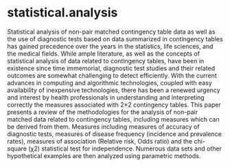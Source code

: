 # statistical.analysis
Statistical analysis of non-pair matched contingency table data as well as the use of diagnostic tests based on data summarized in contingency tables has gained precedence over the years in the statistics, life sciences, and the medical fields. While ample literature, as well as the concepts of statistical analysis of data related to contingency tables, have been in existence since time immemorial, diagnostic test studies and their related outcomes are somewhat challenging to detect efficiently. With the current advances in computing and algorithmic technologies, coupled with easy availability of inexpensive technologies, there has been a renewed urgency and interest by health professionals in understanding and interpreting correctly the measures associated with 2×2 contingency tables. This paper presents a review of the methodologies for the analysis of non-pair matched data related to contingency tables, including measures which can be derived from them. Measures including measures of accuracy of diagnostic tests, measures of disease frequency (incidence and prevalence rates), measures of association (Relative risk, Odds ratio) and the chi-square (χ2) statistical test for independence. Numerous data sets and other hypothetical examples are then analyzed using parametric methods.
